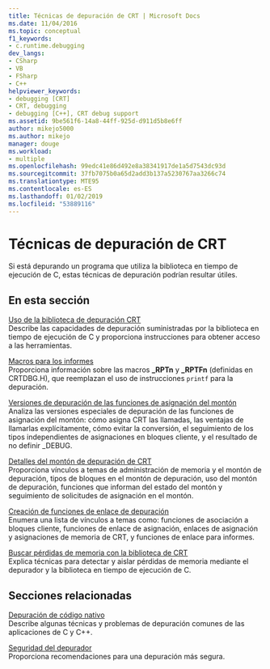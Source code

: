 ```yaml
---
title: Técnicas de depuración de CRT | Microsoft Docs
ms.date: 11/04/2016
ms.topic: conceptual
f1_keywords:
- c.runtime.debugging
dev_langs:
- CSharp
- VB
- FSharp
- C++
helpviewer_keywords:
- debugging [CRT]
- CRT, debugging
- debugging [C++], CRT debug support
ms.assetid: 9be561f6-14a8-44ff-925d-d911d5b8e6ff
author: mikejo5000
ms.author: mikejo
manager: douge
ms.workload:
- multiple
ms.openlocfilehash: 99edc41e86d492e8a38341917de1a5d7543dc93d
ms.sourcegitcommit: 37fb7075b0a65d2add3b137a5230767aa3266c74
ms.translationtype: MTE95
ms.contentlocale: es-ES
ms.lasthandoff: 01/02/2019
ms.locfileid: "53889116"
---
```

# <a name="crt-debugging-techniques"></a>Técnicas de depuración de CRT
Si está depurando un programa que utiliza la biblioteca en tiempo de ejecución de C, estas técnicas de depuración podrían resultar útiles.  
  
## <a name="in-this-section"></a>En esta sección  
 [Uso de la biblioteca de depuración CRT](../debugger/crt-debug-library-use.md)  
 Describe las capacidades de depuración suministradas por la biblioteca en tiempo de ejecución de C y proporciona instrucciones para obtener acceso a las herramientas.  
  
 [Macros para los informes](../debugger/macros-for-reporting.md)  
 Proporciona información sobre las macros **_RPTn** y **_RPTFn** (definidas en CRTDBG.H), que reemplazan el uso de instrucciones `printf` para la depuración.  
  
 [Versiones de depuración de las funciones de asignación del montón](../debugger/debug-versions-of-heap-allocation-functions.md)  
 Analiza las versiones especiales de depuración de las funciones de asignación del montón: cómo asigna CRT las llamadas, las ventajas de llamarlas explícitamente, cómo evitar la conversión, el seguimiento de los tipos independientes de asignaciones en bloques cliente, y el resultado de no definir _DEBUG.  
  
 [Detalles del montón de depuración de CRT](../debugger/crt-debug-heap-details.md)  
 Proporciona vínculos a temas de administración de memoria y el montón de depuración, tipos de bloques en el montón de depuración, uso del montón de depuración, funciones que informan del estado del montón y seguimiento de solicitudes de asignación en el montón.  
  
 [Creación de funciones de enlace de depuración](../debugger/debug-hook-function-writing.md)  
 Enumera una lista de vínculos a temas como: funciones de asociación a bloques cliente, funciones de enlace de asignación, enlaces de asignación y asignaciones de memoria de CRT, y funciones de enlace para informes.  
  
 [Buscar pérdidas de memoria con la biblioteca de CRT](../debugger/finding-memory-leaks-using-the-crt-library.md)  
 Explica técnicas para detectar y aislar pérdidas de memoria mediante el depurador y la biblioteca en tiempo de ejecución de C.  
  
## <a name="related-sections"></a>Secciones relacionadas  
 [Depuración de código nativo](../debugger/debugging-native-code.md)  
 Describe algunas técnicas y problemas de depuración comunes de las aplicaciones de C y C++.  
  
 [Seguridad del depurador](../debugger/debugger-security.md)  
 Proporciona recomendaciones para una depuración más segura.